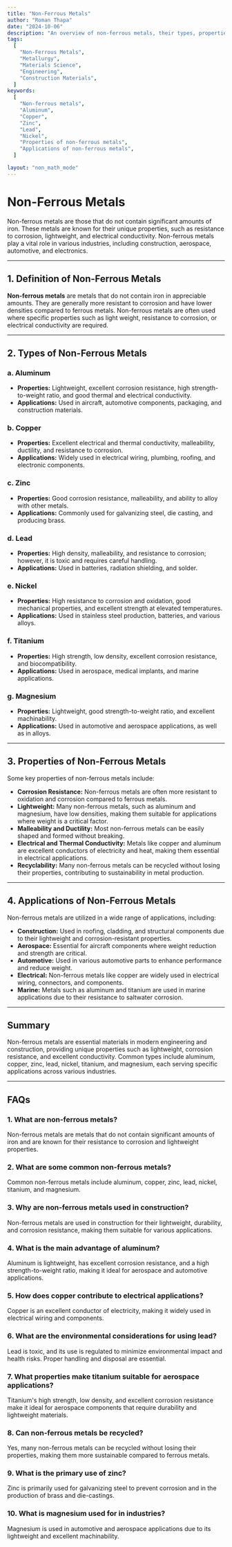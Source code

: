 ```yaml
---
title: "Non-Ferrous Metals"
author: "Roman Thapa"
date: "2024-10-06"
description: "An overview of non-ferrous metals, their types, properties, and applications in various industries."
tags:
  [
    "Non-Ferrous Metals",
    "Metallurgy",
    "Materials Science",
    "Engineering",
    "Construction Materials",
  ]
keywords:
  [
    "Non-ferrous metals",
    "Aluminum",
    "Copper",
    "Zinc",
    "Lead",
    "Nickel",
    "Properties of non-ferrous metals",
    "Applications of non-ferrous metals",
  ]

layout: "non_math_mode"
---
```


# Non-Ferrous Metals

Non-ferrous metals are those that do not contain significant amounts of iron. These metals are known for their unique properties, such as resistance to corrosion, lightweight, and electrical conductivity. Non-ferrous metals play a vital role in various industries, including construction, aerospace, automotive, and electronics.

---

## 1. Definition of Non-Ferrous Metals

**Non-ferrous metals** are metals that do not contain iron in appreciable amounts. They are generally more resistant to corrosion and have lower densities compared to ferrous metals. Non-ferrous metals are often used where specific properties such as light weight, resistance to corrosion, or electrical conductivity are required.

---

## 2. Types of Non-Ferrous Metals

### a. Aluminum

- **Properties:** Lightweight, excellent corrosion resistance, high strength-to-weight ratio, and good thermal and electrical conductivity.
- **Applications:** Used in aircraft, automotive components, packaging, and construction materials.

### b. Copper

- **Properties:** Excellent electrical and thermal conductivity, malleability, ductility, and resistance to corrosion.
- **Applications:** Widely used in electrical wiring, plumbing, roofing, and electronic components.

### c. Zinc

- **Properties:** Good corrosion resistance, malleability, and ability to alloy with other metals.
- **Applications:** Commonly used for galvanizing steel, die casting, and producing brass.

### d. Lead

- **Properties:** High density, malleability, and resistance to corrosion; however, it is toxic and requires careful handling.
- **Applications:** Used in batteries, radiation shielding, and solder.

### e. Nickel

- **Properties:** High resistance to corrosion and oxidation, good mechanical properties, and excellent strength at elevated temperatures.
- **Applications:** Used in stainless steel production, batteries, and various alloys.

### f. Titanium

- **Properties:** High strength, low density, excellent corrosion resistance, and biocompatibility.
- **Applications:** Used in aerospace, medical implants, and marine applications.

### g. Magnesium

- **Properties:** Lightweight, good strength-to-weight ratio, and excellent machinability.
- **Applications:** Used in automotive and aerospace applications, as well as in alloys.

---

## 3. Properties of Non-Ferrous Metals

Some key properties of non-ferrous metals include:

- **Corrosion Resistance:** Non-ferrous metals are often more resistant to oxidation and corrosion compared to ferrous metals.
- **Lightweight:** Many non-ferrous metals, such as aluminum and magnesium, have low densities, making them suitable for applications where weight is a critical factor.
- **Malleability and Ductility:** Most non-ferrous metals can be easily shaped and formed without breaking.
- **Electrical and Thermal Conductivity:** Metals like copper and aluminum are excellent conductors of electricity and heat, making them essential in electrical applications.
- **Recyclability:** Many non-ferrous metals can be recycled without losing their properties, contributing to sustainability in metal production.

---

## 4. Applications of Non-Ferrous Metals

Non-ferrous metals are utilized in a wide range of applications, including:

- **Construction:** Used in roofing, cladding, and structural components due to their lightweight and corrosion-resistant properties.
- **Aerospace:** Essential for aircraft components where weight reduction and strength are critical.
- **Automotive:** Used in various automotive parts to enhance performance and reduce weight.
- **Electrical:** Non-ferrous metals like copper are widely used in electrical wiring, connectors, and components.
- **Marine:** Metals such as aluminum and titanium are used in marine applications due to their resistance to saltwater corrosion.

---

## Summary

Non-ferrous metals are essential materials in modern engineering and construction, providing unique properties such as lightweight, corrosion resistance, and excellent conductivity. Common types include aluminum, copper, zinc, lead, nickel, titanium, and magnesium, each serving specific applications across various industries.

---

## FAQs

### 1. What are non-ferrous metals?

Non-ferrous metals are metals that do not contain significant amounts of iron and are known for their resistance to corrosion and lightweight properties.

### 2. What are some common non-ferrous metals?

Common non-ferrous metals include aluminum, copper, zinc, lead, nickel, titanium, and magnesium.

### 3. Why are non-ferrous metals used in construction?

Non-ferrous metals are used in construction for their lightweight, durability, and corrosion resistance, making them suitable for various applications.

### 4. What is the main advantage of aluminum?

Aluminum is lightweight, has excellent corrosion resistance, and a high strength-to-weight ratio, making it ideal for aerospace and automotive applications.

### 5. How does copper contribute to electrical applications?

Copper is an excellent conductor of electricity, making it widely used in electrical wiring and components.

### 6. What are the environmental considerations for using lead?

Lead is toxic, and its use is regulated to minimize environmental impact and health risks. Proper handling and disposal are essential.

### 7. What properties make titanium suitable for aerospace applications?

Titanium's high strength, low density, and excellent corrosion resistance make it ideal for aerospace components that require durability and lightweight materials.

### 8. Can non-ferrous metals be recycled?

Yes, many non-ferrous metals can be recycled without losing their properties, making them more sustainable compared to ferrous metals.

### 9. What is the primary use of zinc?

Zinc is primarily used for galvanizing steel to prevent corrosion and in the production of brass and die-castings.

### 10. What is magnesium used for in industries?

Magnesium is used in automotive and aerospace applications due to its lightweight and excellent machinability.
